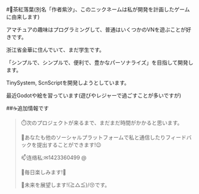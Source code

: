 #🍂茶紅落葉(別名「作者紫汐」、このニックネームは私が開発を計画したゲームに由来します)

アマチュアの趣味はプログラミングして、普通はいくつかのVNを遊ぶことが好きです。

浙江省金華に住んでいて、まだ学生です。

「シンプルで、シンプルで、便利で、豊かなパーソナライズ」を目指して開発します。

TinySystem, ScnScriptを開発しようとしています。

最近Godotや絵を習っています(遊びやレジャーで過ごすことが多いですが)

##☕追加情報です
>
>⏱️次のプロジェクトが来るまで、まだまだ時間がかかると思います。
>
>💬あなたも他のソーシャルプラットフォームで私と通信したりフィードバックを提出することができます!😉
>
>📫连络私:✉1423360499 @
>
>🎇毎日楽しみます!🎉
>
>🌈未来を展望します!(≧△≦)/😚です。
